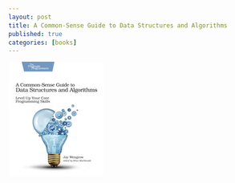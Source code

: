 ```yaml
---
layout: post
title: A Common-Sense Guide to Data Structures and Algorithms
published: true
categories: [books]
---
```



![cover](/img/posts/common-sense-guide-to-data-and-algorithms/jwdsal_xlargecover.jpg)

